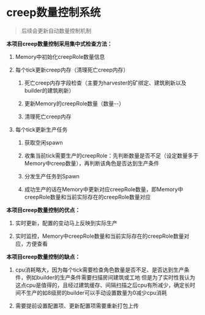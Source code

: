 # creep数量控制系统

> 后续会更新自动数量控制机制

**本项目creep数量控制采用集中式检查方法：**

1. Memory中初始化creepRole数量信息

2. 每个tick更新creep内存（清理死亡creep内存）

    1. 死亡creep内存字段检查（主要为harvester的矿绑定、建筑刷新以及builder的建筑刷新）

    2. 更新Memory的creepRole数量（数量--）

    3. 清理死亡creep内存

3. 每个tick更新生产任务

    1. 获取空闲spawn

    2. 收集当前tick需要生产的creepRole：先判断数量是否不足（设定数量多于Memory中creep数量），再判断该角色是否达到生产条件

    3. 分发生产任务到Spawn

    4. 成功生产的话在Memory中更新对应creepRole数量，即Memory中creepRole数量和当前实际存在的creepRole数量对应

**本项目creep数量控制的优点：**

1. 实时更新，配置的变动马上反映到实际生产

2. 实时监控，Memory中creepRole数量和当前实际存在的creepRole数量对应，方便查看

**本项目creep数量控制的缺点：**

1. cpu消耗略大，因为每个tick需要检查角色数量是否不足、是否达到生产条件，例如builder的生产条件需要扫描房间建筑或工地
   但是为了实时性我认为这点cpu是值得的，且经过建筑缓存、间隔扫描之后cpu有所减少，确定长时间不生产的如8级房的builder可以手动设置数量为0减少cpu消耗

2. 需要提前设置配置项、更新配置项需要重新打包上传
